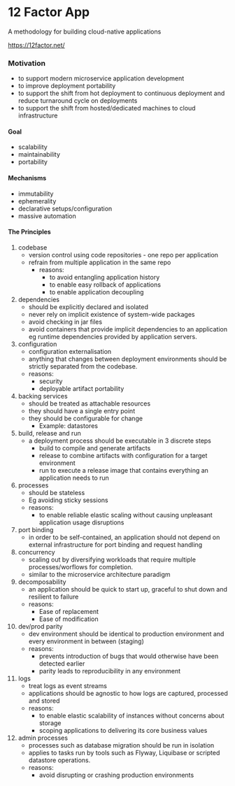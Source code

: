# 12 Factor App

A methodology for building cloud-native applications

https://12factor.net/


### Motivation

- to support modern microservice application development
- to improve deployment portability
- to support the shift from hot deployment to continuous deployment and reduce turnaround cycle on deployments
- to support the shift from hosted/dedicated machines to cloud infrastructure

#### Goal

- scalability
- maintainability
- portability

#### Mechanisms

- immutability
- ephemerality
- declarative setups/configuration
- massive automation

#### The Principles

1. codebase
   - version control using code repositories - one repo per application
   - refrain from multiple application in the same repo
     - reasons:
       - to avoid entangling application history
       - to enable easy rollback of applications
       - to enable application decoupling
2. dependencies
   - should be explicitly declared and isolated
   - never rely on implicit existence of system-wide packages
   - avoid checking in jar files
   - avoid containers that provide implicit dependencies to an application eg runtime dependencies provided by application servers.
3. configuration
   - configuration externalisation
   - anything that changes between deployment environments should be strictly separated from the codebase.
   - reasons:
     - security
     - deployable artifact portability
4. backing services
   - should be treated as attachable resources
   - they should have a single entry point
   - they should be configurable for change
     - Example: datastores
5. build, release and run
    - a deployment process should be executable in 3 discrete steps
      - build to compile and generate artifacts
      - release to combine artifacts with configuration for a target environment
      - run to execute a release image that contains everything an application needs to run
6. processes
    - should be stateless
    - Eg avoiding sticky sessions
    - reasons:
      - to enable reliable elastic scaling without causing unpleasant application usage disruptions
7. port binding
    - in order to be self-contained, an application should not depend on external infrastructure for port binding and request handling
8. concurrency
    - scaling out by diversifying workloads that require multiple processes/worflows for completion.
    - similar to the microservice architecture paradigm
9. decomposability
    - an application should be quick to start up, graceful to shut down and resilient to failure
    - reasons:
      - Ease of replacement
      - Ease of modification
10. dev/prod parity
    - dev environment should be identical to production environment and every environment in between (staging)
    - reasons:
      - prevents introduction of bugs that would otherwise have been detected earlier
      - parity leads to reproducibility in any environment
11. logs
    - treat logs as event streams
    - applications should be agnostic to how logs are captured, processed and stored
    - reasons:
      - to enable elastic scalability of instances without concerns about storage
      - scoping applications to delivering its core business values
12. admin processes
      - processes such as database migration should be run in isolation
      - applies to tasks run by tools such as Flyway, Liquibase or scripted datastore operations.
      - reasons:
        - avoid disrupting or crashing production environments
